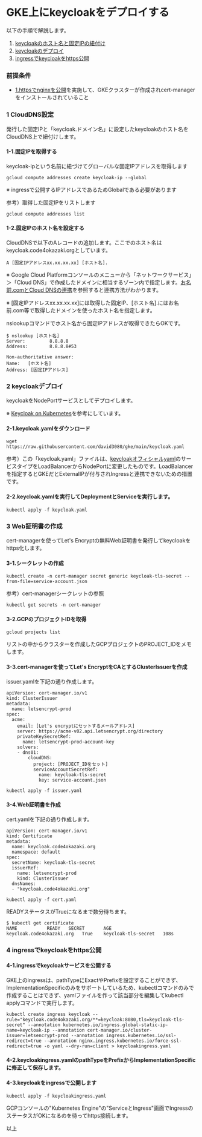 # GKE上にkeycloakをデプロイする
以下の手順で解説します。

1. [keycloakのホスト名と固定IPの紐付け](./2.keycloak.md#1-CloudDNS設定)
2. [keycloakのデプロイ](./2.keycloak.md#2-keycloakデプロイ)
3. [ingressでkeycloakをhttps公開](./2.keycloak.md#3-ingressでkeycloakをhttps公開)

### 前提条件
- [1.httpsでnginxを公開](./1.nginx.md)を実施して、GKEクラスターが作成されcert-managerをインストールされていること

### 1 CloudDNS設定
発行した固定IPと「keycloak.ドメイン名」に設定したkeycloakのホスト名をCloudDNS上で紐付けします。

#### 1-1.固定IPを取得する
keycloak-ipという名前に紐づけてグローバルな固定IPアドレスを取得します
```
gcloud compute addresses create keycloak-ip --global
```
※ ingressで公開するIPアドレスであるためGlobalである必要があります

参考）取得した固定IPをリストします
```
gcloud compute addresses list
```

#### 1-2.固定IPのホスト名を設定する
CloudDNSで以下のAレコードの追加します。ここでのホスト名はkeycloak.code4okazaki.orgとしています。
```
A [固定IPアドレスxx.xx.xx.xx] [ホスト名].
```
※ Google Cloud Platformコンソールのメニューから「ネットワークサービス」＞「Cloud DNS」で作成したドメインに相当するゾーン内で指定します。[お名前.comとCloud DNSの連携](https://www.nyamucoro.com/entry/2018/11/02/230332)を参照すると連携方法がわかります。

※ [固定IPアドレスxx.xx.xx.xx]には取得した固定IP、[ホスト名].にはお名前.com等で取得したドメインを使ったホスト名を指定します。

nslookupコマンドでホスト名から固定IPアドレスが取得できたらOKです。
```
$ nslookup [ホスト名]
Server:         8.8.8.8
Address:        8.8.8.8#53

Non-authoritative answer:
Name:   [ホスト名]
Address: [固定IPアドレス]
```

### 2 keycloakデプロイ
keycloakをNodePortサービスとしてデプロイします。

※ [Keycloak on Kubernetes](https://www.keycloak.org/getting-started/getting-started-kube)を参考にしています。

#### 2-1.keycloak.yamlをダウンロード
```
wget https://raw.githubusercontent.com/david3080/gke/main/keycloak.yaml
```
参考）この「keycloak.yaml」ファイルは、[keycloakオフィシャルyaml](https://raw.githubusercontent.com/keycloak/keycloak-quickstarts/latest/kubernetes-examples/keycloak.yaml)のサービスタイプをLoadBalancerからNodePortに変更したものです。LoadBalancerを指定するとGKEだとExternalIPが付与されIngressと連携できないための措置です。

#### 2-2.keycloak.yamlを実行してDeploymentとServiceを実行します。
```
kubectl apply -f keycloak.yaml
```

### 3 Web証明書の作成
cert-managerを使ってLet's Encryptの無料Web証明書を発行してkeycloakをhttps化します。

#### 3-1.シークレットの作成
```
kubectl create -n cert-manager secret generic keycloak-tls-secret --from-file=service-account.json
```
参考）cert-managerシークレットの参照
```
kubectl get secrets -n cert-manager
```

#### 3-2.GCPのプロジェクトIDを取得
```
gcloud projects list
```
リストの中からクラスターを作成したGCPプロジェクトのPROJECT_IDをメモします。

#### 3-3.cert-managerを使ってLet's EncryptをCAとするClusterIssuerを作成
issuer.yamlを下記の通り作成します。
```
apiVersion: cert-manager.io/v1
kind: ClusterIssuer
metadata:
  name: letsencrypt-prod
spec:
  acme:
    email: [Let's encryptにセットするメールアドレス]
    server: https://acme-v02.api.letsencrypt.org/directory
    privateKeySecretRef:
      name: letsencrypt-prod-account-key
    solvers:
    - dns01:
        cloudDNS:
          project: [PROJECT_IDをセット]
          serviceAccountSecretRef:
            name: keycloak-tls-secret
            key: service-account.json
```

```
kubectl apply -f issuer.yaml
```

#### 3-4.Web証明書を作成
cert.yamlを下記の通り作成します。
```
apiVersion: cert-manager.io/v1
kind: Certificate
metadata:
  name: keycloak.code4okazaki.org
  namespace: default
spec:
  secretName: keycloak-tls-secret
  issuerRef:
    name: letsencrypt-prod
    kind: ClusterIssuer
  dnsNames:
  - "keycloak.code4okazaki.org"
```

```
kubectl apply -f cert.yaml
```

READYステータスがTrueになるまで数分待ちます。
```
$ kubectl get certificate
NAME           READY   SECRET       AGE
keycloak.code4okazaki.org   True    keycloak-tls-secret   108s
```

### 4 ingressでkeycloakをhttps公開

#### 4-1.ingressでkeycloakサービスを公開する
GKE上のingressは、pathTypeにExactやPrefixを設定することができず、ImplementationSpecificのみをサポートしているため、kubectlコマンドのみで作成することはできず、yamlファイルを作って該当部分を編集してkubectl applyコマンドで実行します。
```
kubectl create ingress keycloak --rule="keycloak.code4okazaki.org/**=keycloak:8080,tls=keycloak-tls-secret" --annotation kubernetes.io/ingress.global-static-ip-name=keycloak-ip --annotation cert-manager.io/cluster-issuer=letsencrypt-prod --annotation ingress.kubernetes.io/ssl-redirect=true --annotation nginx.ingress.kubernetes.io/force-ssl-redirect=true -o yaml --dry-run=client > keycloakingress.yaml
```

#### 4-2.keycloakingress.yamlのpathTypeをPrefixからImplementationSpecificに修正して保存します。

#### 4-3.keycloakをingressで公開します
```
kubectl apply -f keycloakingress.yaml
```

GCPコンソールの"Kubernetes Engine"の"ServiceとIngress"画面でIngressのステータスがOKになるのを待ってhttps接続します。

以上